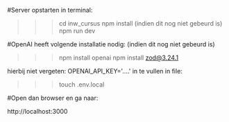 
#Server opstarten in terminal:

>>>cd inw_cursus
>>>npm install (indien dit nog niet gebeurd is)
>>>npm run dev


#OpenAI heeft volgende installatie nodig:
(indien dit nog niet gebeurd is)
>>>npm install openai
>>>npm install zod@3.24.1

hierbij niet vergeten:
OPENAI_API_KEY='....'
in te vullen in file:
>>>touch .env.local



#Open dan browser en ga naar:

http://localhost:3000


